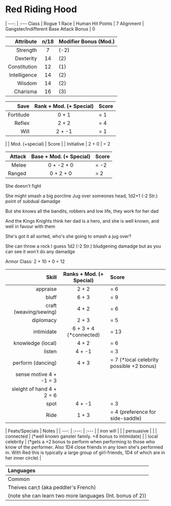 # Red Riding Hood

 |
---: | :--- 
Class | Rogue 1
Race | Human
Hit Points | 7
Alignment | Gangster/Indifferent
Base Attack Bonus | 0

| Attribute | n/18 | Modifier Bonus (Mod.) |
| ---: | :---: | :--- |
| Strength | 7 | (-2) |
| Dexterity | 14 | (2) |
| Constitution | 12 | (1) |
| Intelligence | 14 | (2) |
| Wisdom | 14 | (2) |
| Charisma | 16 | (3) |

| Save | Rank + Mod. (+ Special) | Score |
| ---: | :---: | :--- |
| Fortitude | 0 + 1 | = 1 |
| Reflex | 2 + 2 | = 4 |
| Will | 2 + -1 | = 1 |

|  | Mod. (+special) | Score |
| Initiative | 2 + 0 | = 2

| Attack | Base + Mod. (+ Special) | Score |
| ---: | :---: | :--- |
| Melee | 0 + -2 + 0 | = -2 |
| Ranged |	0 + 2 + 0 | = 2 |

She doesn't fight

She might smash a big porcline Jug over someones head, 1d2+1 (-2 Str.) point of subdual damadge

But she knows all the bandits, robbers and low life, they work for her dad

And the Kings Knights think her dad is a hero, and she is well known, and well in favour with them

She's got it all sorted, who's she going to smash a jug over?

She can throw a rock I guess 1d2 (-2 Str.) bludgening damadge but as you can see it won't do any damadge

Armor Class: 2 + 10 + 0 = 12

| Skill | Ranks + Mod. (+ Special) | Score |
| ---: | :---: | :--- |
| appraise | 2 + 2 | = 6 |
| bluff | 6 + 3 | = 9 |
| craft (weaving/sewing) | 4 + 2 | = 6 |
| diplomacy | 2 + 3 | = 5 |
| intimidate | 6 + 3 + 4 (*connected) | = 13 |
| knowledge (local) | 4 + 2 | = 6 |
| listen | 4 + -1 | = 3 |
| perform (dancing) | 4 + 3 | = 7 (*local celebrity possible +2 bonus) |
| sense motive 4 + -1 = 3 |
| sleight of hand 4 + 2 = 6 |
| spot | 4 + -1 | = 3 |
| Ride | 1 + 3 | = 4 (preference for side-saddle) |

| Feats/Specials | Notes |
| ---: | :---: | :--- |
| iron will | |
| persuasive | |
| connected | (*well known ganster family. +4 bonus to intimidate) |
| local celebrity | (*gets a +2 bonus to perform when performing to those who know of the performer. Also 1D4 close friends in any town she's performed in. With Red this is typically a large group of girl-friends, 1D4 of which are in her inner circle) |

| Languages | 
| :--- | 
| Common |
| Theives can;t (aka peddler's French) |
| (note she can learn two more languages (Int. bonus of 2)) |
